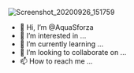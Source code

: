 ![Screenshot_20200926_151759](https://user-images.githubusercontent.com/79515377/111404106-ccc2cb80-8700-11eb-90cc-6ed077817fbd.jpg)
- 👋 Hi, I’m @AquaSforza
- 👀 I’m interested in ...
- 🌱 I’m currently learning ...
- 💞️ I’m looking to collaborate on ...
- 📫 How to reach me ...

<!---
AquaSforza/AquaSforza is a ✨ special ✨ repository because its `README.md` (this file) appears on your GitHub profile.
You can click the Preview link to take a look at your changes.
--->
